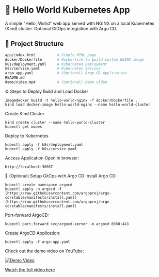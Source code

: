# 🚀 Hello World Kubernetes App

A simple "Hello, World" web app served with NGINX on a local Kubernetes (Kind) cluster. Optional GitOps integration with Argo CD.

## 📁 Project Structure

```bash
app/index.html          # Simple HTML page
docker/Dockerfile       # Dockerfile to build custom NGINX image
k8s/deployment.yaml     # Kubernetes Deployment
k8s/service.yaml        # Kubernetes Service
argo-app.yaml           # (Optional) Argo CD Application
README.md
demo/video.mp4          # (Optional) Demo video
```
⚙️ Steps to Deploy
Build and Load Docker 
```
Imagedocker build -t hello-world-nginx -f docker/Dockerfile .
kind load docker-image hello-world-nginx --name hello-world-cluster
```
Create Kind Cluster
```
kind create cluster --name hello-world-cluster
kubectl get nodes
```
Deploy to Kubernetes
```
kubectl apply -f k8s/deployment.yaml
kubectl apply -f k8s/service.yaml
```
Access Application
Open in browser:
```
http://localhost:30007
```
🚀 (Optional) Setup GitOps with Argo CD
Install Argo CD:
```
kubectl create namespace argocd
kubectl apply -n argocd -f [https://raw.githubusercontent.com/argoproj/argo-cd/stable/manifests/install.yaml](https://raw.githubusercontent.com/argoproj/argo-cd/stable/manifests/install.yaml)
```
Port-forward ArgoCD:
```
kubectl port-forward svc/argocd-server -n argocd 8080:443
```
Create ArgoCD Application:
```
kubectl apply -f argo-app.yaml
```

Check out the demo video on YouTube:

[![Demo Video](https://img.youtube.com/vi/VqNFodQ4C0w/0.jpg)](https://youtu.be/VqNFodQ4C0w)

[Watch the full video here](https://youtu.be/VqNFodQ4C0w)

